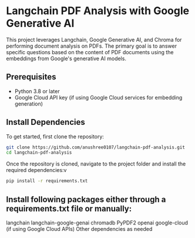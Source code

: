 # Langchain PDF Analysis with Google Generative AI

This project leverages Langchain, Google Generative AI, and Chroma for performing document analysis on PDFs. The primary goal is to answer specific questions based on the content of PDF documents using the embeddings from Google's generative AI models.

## **Prerequisites**

- Python 3.8 or later
- Google Cloud API key (if using Google Cloud services for embedding generation)

## **Install Dependencies**

To get started, first clone the repository:

```bash
git clone https://github.com/anushree0107/langchain-pdf-analysis.git
cd langchain-pdf-analysis
```
Once the repository is cloned, navigate to the project folder and install the required dependencies:v
```bash
pip install -r requirements.txt
```
## **Install following packages either through a requirements.txt file or manually:**

langchain
langchain-google-genai
chromadb
PyPDF2
openai
google-cloud (if using Google Cloud APIs)
Other dependencies as needed


